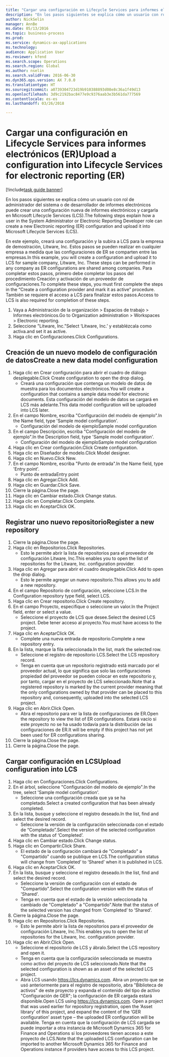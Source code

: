```yaml
--- 
title: "Cargar una configuración en Lifecycle Services para informes electrónicos (ER)"
description: "En los pasos siguientes se explica cómo un usuario con rol de administrador del sistema o de desarrollador de informes electrónicos puede crear una configuración nueva de informes electrónicos y cargarla en Microsoft Lifecycle Services (LCS)."
author: NickSelin
manager: AnnBe
ms.date: 05/13/2016
ms.topic: business-process
ms.prod: 
ms.service: dynamics-ax-applications
ms.technology: 
audience: Application User
ms.reviewer: kfend
ms.search.scope: Operations
ms.search.region: Global
ms.author: nselin
ms.search.validFrom: 2016-06-30
ms.dyn365.ops.version: AX 7.0.0
ms.translationtype: HT
ms.sourcegitcommit: a0739304723d19b910388893d08e8c36a1f49d13
ms.openlocfilehash: 3d9c2192bac8477e9c9376aab3e3b561da777569
ms.contentlocale: es-es
ms.lasthandoff: 03/26/2018

---
```

# <a name="upload-a-configuration-into-lifecycle-services-for-electronic-reporting-er"></a><span data-ttu-id="34bcc-103">Cargar una configuración en Lifecycle Services para informes electrónicos (ER)</span><span class="sxs-lookup"><span data-stu-id="34bcc-103">Upload a configuration into Lifecycle Services for electronic reporting (ER)</span></span>

[!include[task guide banner](../../includes/task-guide-banner.md)]

<span data-ttu-id="34bcc-104">En los pasos siguientes se explica cómo un usuario con rol de administrador del sistema o de desarrollador de informes electrónicos puede crear una configuración nueva de informes electrónicos y cargarla en Microsoft Lifecycle Services (LCS).</span><span class="sxs-lookup"><span data-stu-id="34bcc-104">The following steps explain how a user in the System Administrator or Electronic Reporting Developer role can create a new Electronic reporting (ER) configuration and upload it into Microsoft Lifecycle Services (LCS).</span></span>

<span data-ttu-id="34bcc-105">En este ejemplo, creará una configuración y la subira a LCS para la empresa de demostración, Litware, Inc. Estos pasos se pueden realizar en cualquier empresa a medida que las configuraciones de ER se comparten entre las empresas.</span><span class="sxs-lookup"><span data-stu-id="34bcc-105">In this example, you will create a configuration and upload it to LCS for sample company, Litware, Inc. These steps can be performed in any company as ER configurations are shared among companies.</span></span> <span data-ttu-id="34bcc-106">Para completar estos pasos, primero debe completar los pasos del procedimiento Creación y activación de un proveedor de configuraciones.</span><span class="sxs-lookup"><span data-stu-id="34bcc-106">To complete these steps, you must first complete the steps in the “Create a configuration provider and mark it as active” procedure.</span></span> <span data-ttu-id="34bcc-107">También se requiere el acceso a LCS para finalizar estos pasos.</span><span class="sxs-lookup"><span data-stu-id="34bcc-107">Access to LCS is also required for completion of these steps.</span></span>

1. <span data-ttu-id="34bcc-108">Vaya a Administración de la organización > Espacios de trabajo > Informes electrónicos.</span><span class="sxs-lookup"><span data-stu-id="34bcc-108">Go to Organization administration > Workspaces > Electronic reporting.</span></span>
2. <span data-ttu-id="34bcc-109">Seleccione "Litware, Inc."</span><span class="sxs-lookup"><span data-stu-id="34bcc-109">Select ‘Litware, Inc.’</span></span> <span data-ttu-id="34bcc-110">y establézcala como activa.</span><span class="sxs-lookup"><span data-stu-id="34bcc-110">and set it as active.</span></span>
3. <span data-ttu-id="34bcc-111">Haga clic en Configuraciones.</span><span class="sxs-lookup"><span data-stu-id="34bcc-111">Click Configurations.</span></span>

## <a name="create-a-new-data-model-configuration"></a><span data-ttu-id="34bcc-112">Creación de un nuevo modelo de configuración de datos</span><span class="sxs-lookup"><span data-stu-id="34bcc-112">Create a new data model configuration</span></span>
1. <span data-ttu-id="34bcc-113">Haga clic en Crear configuración para abrir el cuadro de diálogo desplegable.</span><span class="sxs-lookup"><span data-stu-id="34bcc-113">Click Create configuration to open the drop dialog.</span></span>
    * <span data-ttu-id="34bcc-114">Creará una configuración que contenga un modelo de datos de muestra para los documentos electrónicos.</span><span class="sxs-lookup"><span data-stu-id="34bcc-114">You will create a configuration that contains a sample data model for electronic documents.</span></span> <span data-ttu-id="34bcc-115">Esta configuración del modelo de datos se cargará en LCS más adelante.</span><span class="sxs-lookup"><span data-stu-id="34bcc-115">This data model configuration will be uploaded into LCS later.</span></span>  
2. <span data-ttu-id="34bcc-116">En el campo Nombre, escriba "Configuración del modelo de ejemplo".</span><span class="sxs-lookup"><span data-stu-id="34bcc-116">In the Name field, type 'Sample model configuration'.</span></span>
    * <span data-ttu-id="34bcc-117">Configuración del modelo de ejemplo</span><span class="sxs-lookup"><span data-stu-id="34bcc-117">Sample model configuration</span></span>  
3. <span data-ttu-id="34bcc-118">En el campo Descripción, escriba "Configuración del modelo de ejemplo".</span><span class="sxs-lookup"><span data-stu-id="34bcc-118">In the Description field, type 'Sample model configuration'.</span></span>
    * <span data-ttu-id="34bcc-119">Configuración del modelo de ejemplo</span><span class="sxs-lookup"><span data-stu-id="34bcc-119">Sample model configuration</span></span>  
4. <span data-ttu-id="34bcc-120">Haga clic en Crear configuración.</span><span class="sxs-lookup"><span data-stu-id="34bcc-120">Click Create configuration.</span></span>
5. <span data-ttu-id="34bcc-121">Haga clic en Diseñador de modelo.</span><span class="sxs-lookup"><span data-stu-id="34bcc-121">Click Model designer.</span></span>
6. <span data-ttu-id="34bcc-122">Haga clic en Nuevo.</span><span class="sxs-lookup"><span data-stu-id="34bcc-122">Click New.</span></span>
7. <span data-ttu-id="34bcc-123">En el campo Nombre, escriba "Punto de entrada".</span><span class="sxs-lookup"><span data-stu-id="34bcc-123">In the Name field, type 'Entry point'.</span></span>
    * <span data-ttu-id="34bcc-124">Punto de entrada</span><span class="sxs-lookup"><span data-stu-id="34bcc-124">Entry point</span></span>  
8. <span data-ttu-id="34bcc-125">Haga clic en Agregar.</span><span class="sxs-lookup"><span data-stu-id="34bcc-125">Click Add.</span></span>
9. <span data-ttu-id="34bcc-126">Haga clic en Guardar.</span><span class="sxs-lookup"><span data-stu-id="34bcc-126">Click Save.</span></span>
10. <span data-ttu-id="34bcc-127">Cierre la página.</span><span class="sxs-lookup"><span data-stu-id="34bcc-127">Close the page.</span></span>
11. <span data-ttu-id="34bcc-128">Haga clic en Cambiar estado.</span><span class="sxs-lookup"><span data-stu-id="34bcc-128">Click Change status.</span></span>
12. <span data-ttu-id="34bcc-129">Haga clic en Completar.</span><span class="sxs-lookup"><span data-stu-id="34bcc-129">Click Complete.</span></span>
13. <span data-ttu-id="34bcc-130">Haga clic en Aceptar</span><span class="sxs-lookup"><span data-stu-id="34bcc-130">Click OK.</span></span>

## <a name="register-a-new--repository"></a><span data-ttu-id="34bcc-131">Registrar uno nuevo repositorio</span><span class="sxs-lookup"><span data-stu-id="34bcc-131">Register a new  repository</span></span>
1. <span data-ttu-id="34bcc-132">Cierre la página.</span><span class="sxs-lookup"><span data-stu-id="34bcc-132">Close the page.</span></span>
2. <span data-ttu-id="34bcc-133">Haga clic en Repositorios.</span><span class="sxs-lookup"><span data-stu-id="34bcc-133">Click Repositories.</span></span>
    * <span data-ttu-id="34bcc-134">Esto le permite abrir la lista de repositorios para el proveedor de configuración Litware, Inc.</span><span class="sxs-lookup"><span data-stu-id="34bcc-134">This enables you to open the list of repositories for the Litware, Inc. configuration provider.</span></span>  
3. <span data-ttu-id="34bcc-135">Haga clic en Agregar para abrir el cuadro desplegable.</span><span class="sxs-lookup"><span data-stu-id="34bcc-135">Click Add to open the drop dialog.</span></span>
    * <span data-ttu-id="34bcc-136">Esto le permite agregar un nuevo repositorio.</span><span class="sxs-lookup"><span data-stu-id="34bcc-136">This allows you to add a new repository.</span></span>  
4. <span data-ttu-id="34bcc-137">En el campo Repositorio de configuración, seleccione LCS.</span><span class="sxs-lookup"><span data-stu-id="34bcc-137">In the Configuration repository type field, select LCS.</span></span>
5. <span data-ttu-id="34bcc-138">Haga clic en Crear repositorio.</span><span class="sxs-lookup"><span data-stu-id="34bcc-138">Click Create repository.</span></span>
6. <span data-ttu-id="34bcc-139">En el campo Proyecto, especifique o seleccione un valor.</span><span class="sxs-lookup"><span data-stu-id="34bcc-139">In the Project field, enter or select a value.</span></span>
    * <span data-ttu-id="34bcc-140">Seleccione el proyecto de LCS que desee.</span><span class="sxs-lookup"><span data-stu-id="34bcc-140">Select the desired LCS project.</span></span> <span data-ttu-id="34bcc-141">Debe tener acceso al proyecto.</span><span class="sxs-lookup"><span data-stu-id="34bcc-141">You must have access to the project.</span></span>  
7. <span data-ttu-id="34bcc-142">Haga clic en Aceptar</span><span class="sxs-lookup"><span data-stu-id="34bcc-142">Click OK.</span></span>
    * <span data-ttu-id="34bcc-143">Complete una nueva entrada de repositorio.</span><span class="sxs-lookup"><span data-stu-id="34bcc-143">Complete a new repository entry.</span></span>  
8. <span data-ttu-id="34bcc-144">En la lista, marque la fila seleccionada.</span><span class="sxs-lookup"><span data-stu-id="34bcc-144">In the list, mark the selected row.</span></span>
    * <span data-ttu-id="34bcc-145">Seleccione el registro de repositorio LCS.</span><span class="sxs-lookup"><span data-stu-id="34bcc-145">Select the LCS repository record.</span></span>  
    * <span data-ttu-id="34bcc-146">Tenga en cuenta que un repositorio registrado está marcado por el proveedor actual, lo que significa que solo las configuraciones propiedad del proveedor se pueden colocar en este repositorio y, por tanto, cargar en el proyecto de LCS seleccionado.</span><span class="sxs-lookup"><span data-stu-id="34bcc-146">Note that a registered repository is marked by the current provider meaning that the only configurations owned by that provider can be placed to this repository and, consequently, uploaded into the selected LCS project.</span></span>  
9. <span data-ttu-id="34bcc-147">Haga clic en Abrir.</span><span class="sxs-lookup"><span data-stu-id="34bcc-147">Click Open.</span></span>
    * <span data-ttu-id="34bcc-148">Abra el repositorio para ver la lista de configuraciones de ER.</span><span class="sxs-lookup"><span data-stu-id="34bcc-148">Open the repository to view the list of ER configurations.</span></span> <span data-ttu-id="34bcc-149">Estará vacío si este proyecto no se ha usado todavía para la distribución de las configuraciones de ER.</span><span class="sxs-lookup"><span data-stu-id="34bcc-149">It will be empty if this project has not yet been used for ER configurations sharing.</span></span>  
10. <span data-ttu-id="34bcc-150">Cierre la página.</span><span class="sxs-lookup"><span data-stu-id="34bcc-150">Close the page.</span></span>
11. <span data-ttu-id="34bcc-151">Cierre la página.</span><span class="sxs-lookup"><span data-stu-id="34bcc-151">Close the page.</span></span>

## <a name="upload-configuration-into-lcs"></a><span data-ttu-id="34bcc-152">Cargar configuración en LCS</span><span class="sxs-lookup"><span data-stu-id="34bcc-152">Upload configuration into LCS</span></span>
1. <span data-ttu-id="34bcc-153">Haga clic en Configuraciones.</span><span class="sxs-lookup"><span data-stu-id="34bcc-153">Click Configurations.</span></span>
2. <span data-ttu-id="34bcc-154">En el árbol, seleccione "Configuración del modelo de ejemplo".</span><span class="sxs-lookup"><span data-stu-id="34bcc-154">In the tree, select 'Sample model configuration'.</span></span>
    * <span data-ttu-id="34bcc-155">Seleccione una configuración creada que ya se ha completado.</span><span class="sxs-lookup"><span data-stu-id="34bcc-155">Select a created configuration that has been already completed.</span></span>  
3. <span data-ttu-id="34bcc-156">En la lista, busque y seleccione el registro deseado.</span><span class="sxs-lookup"><span data-stu-id="34bcc-156">In the list, find and select the desired record.</span></span>
    * <span data-ttu-id="34bcc-157">Seleccione la versión de la configuración seleccionada con el estado de “Completado”.</span><span class="sxs-lookup"><span data-stu-id="34bcc-157">Select the version of the selected configuration with the status of ‘Completed’.</span></span>  
4. <span data-ttu-id="34bcc-158">Haga clic en Cambiar estado.</span><span class="sxs-lookup"><span data-stu-id="34bcc-158">Click Change status.</span></span>
5. <span data-ttu-id="34bcc-159">Haga clic en Compartir.</span><span class="sxs-lookup"><span data-stu-id="34bcc-159">Click Share.</span></span>
    * <span data-ttu-id="34bcc-160">El estado de la configuración cambiará de "Completado" a "Compartido" cuando se publique en LCS.</span><span class="sxs-lookup"><span data-stu-id="34bcc-160">The configuration status will change from ‘Completed’ to ‘Shared’ when it is published in LCS.</span></span>  
6. <span data-ttu-id="34bcc-161">Haga clic en Aceptar</span><span class="sxs-lookup"><span data-stu-id="34bcc-161">Click OK.</span></span>
7. <span data-ttu-id="34bcc-162">En la lista, busque y seleccione el registro deseado.</span><span class="sxs-lookup"><span data-stu-id="34bcc-162">In the list, find and select the desired record.</span></span>
    * <span data-ttu-id="34bcc-163">Seleccione la versión de configuración con el estado de "Compartido".</span><span class="sxs-lookup"><span data-stu-id="34bcc-163">Select the configuration version with the status of 'Shared'.</span></span>  
    * <span data-ttu-id="34bcc-164">Tenga en cuenta que el estado de la versión seleccionada ha cambiado de "Completado" a "Compartido".</span><span class="sxs-lookup"><span data-stu-id="34bcc-164">Note that the status of the selected version has changed from ‘Completed’ to ‘Shared’.</span></span>  
8. <span data-ttu-id="34bcc-165">Cierre la página.</span><span class="sxs-lookup"><span data-stu-id="34bcc-165">Close the page.</span></span>
9. <span data-ttu-id="34bcc-166">Haga clic en Repositorios.</span><span class="sxs-lookup"><span data-stu-id="34bcc-166">Click Repositories.</span></span>
    * <span data-ttu-id="34bcc-167">Esto le permite abrir la lista de repositorios para el proveedor de configuración Litware, Inc.</span><span class="sxs-lookup"><span data-stu-id="34bcc-167">This enables you to open the list of repositories for the Litware, Inc. configuration provider.</span></span>  
10. <span data-ttu-id="34bcc-168">Haga clic en Abrir.</span><span class="sxs-lookup"><span data-stu-id="34bcc-168">Click Open.</span></span>
    * <span data-ttu-id="34bcc-169">Seleccione el repositorio de LCS y ábralo.</span><span class="sxs-lookup"><span data-stu-id="34bcc-169">Select the LCS repository and open it.</span></span>  
    * <span data-ttu-id="34bcc-170">Tenga en cuenta que la configuración seleccionada se muestra como activo del proyecto de LCS seleccionado.</span><span class="sxs-lookup"><span data-stu-id="34bcc-170">Note that the selected configuration is shown as an asset of the selected LCS project.</span></span>  
    * <span data-ttu-id="34bcc-171">Abra LCS usando https://lcs.dynamics.com. Abra un proyecto que se usó anteriormente para el registro de repositorio, abra "Biblioteca de activos" de este proyecto y expanda el contenido del tipo de activo "Configuración de GER"; la configuración de ER cargada estará disponible.</span><span class="sxs-lookup"><span data-stu-id="34bcc-171">Open LCS using https://lcs.dynamics.com. Open a project that was used earlier for repository registration, open the ‘Asset library’ of this project, and expand the content of the ‘GER configuration’ asset type – the uploaded ER configuration will be available.</span></span> <span data-ttu-id="34bcc-172">Tenga en cuenta que la configuración de LCS cargada se puede importar a otra instancia de Microsoft Dynamics 365 for Finance and Operations si los proveedores tienen acceso a este proyecto de LCS.</span><span class="sxs-lookup"><span data-stu-id="34bcc-172">Note that the uploaded LCS configuration can be imported to another Microsoft Dynamics 365 for Finance and Operations instance if providers have access to this LCS project.</span></span>  


